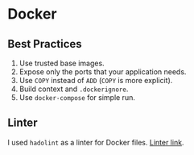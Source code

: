 # Docker

## Best Practices

1. Use trusted base images.
2. Expose only the ports that your application needs.
3. Use `COPY` instead of `ADD` (`COPY` is more explicit).
4. Build context and `.dockerignore`.
5. Use `docker-compose` for simple run.

## Linter

I used `hadolint` as a linter for Docker files. 
[Linter link](https://github.com/hadolint/hadolint).